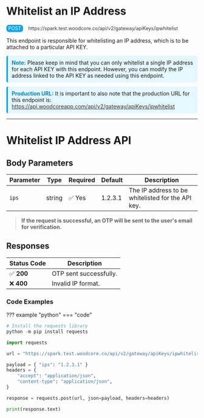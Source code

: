 # Whitelist an IP Address

<div style="background-color: #0ea5e9; font-size: 0.9em; color: white; display: inline-block; padding: 2px 5px; border-radius: 7px;">
  POST
</div> 
<span style="font-size: 0.9em; color: #333; margin-left: 10px;">
  <a href="https://spark.test.woodcore.co/api/v2/gateway/apiKeys/ipwhitelist" style="text-decoration: none; color: #333;">https://spark.test.woodcore.co/api/v2/gateway/apiKeys/ipwhitelist</a>
</span>

This endpoint is responsible for whitelisting an IP address, which is to be attached to a particular API KEY.

<div style="background-color: #e5f7ff; border-left: 4px solid #0ea5e9; padding: 10px; margin: 10px 0; border-radius: 5px;">
  <strong style="color: #0284c7;">Note:</strong>
  Please keep in mind that you can only whitelist a single IP address for each API KEY with this endpoint. However, you can modify the IP address linked to the API KEY as needed using this endpoint.
</div>

<div style="background-color: #e5f7ff; border-left: 4px solid #0ea5e9; padding: 10px; margin: 10px 0; border-radius: 5px;">
  <strong style="color: #0284c7;">Production URL:</strong>
  It is important to also note that the production URL for this endpoint is:
  <br>
  <a href="https://api.woodcoreapp.com/api/v2/gateway/apiKeys/ipwhitelist" style="color: #333;">https://api.woodcoreapp.com/api/v2/gateway/apiKeys/ipwhitelist</a>
</div>

---

# Whitelist IP Address API

## **Body Parameters**
| Parameter | Type   | Required | Default  | Description |
|-----------|--------|----------|----------|-------------|
| `ips`     | string | ✅ Yes   | 1.2.3.1 | The IP address to be whitelisted for the API key. |

> **If the request is successful, an OTP will be sent to the user's email for verification.**

## **Responses**
| Status Code | Description                      |
|-------------|----------------------------------|
| ✅ **200**  | OTP sent successfully.           |
| ❌ **400**  | Invalid IP format.               |



### Code Examples

??? example "python"
    === "code"
```python
# Install the requests library
python -m pip install requests

import requests

url = "https://spark.test.woodcore.co/api/v2/gateway/apiKeys/ipwhitelist"

payload = { "ips": "1.2.3.1" }
headers = {
    "accept": "application/json",
    "content-type": "application/json",
}

response = requests.post(url, json=payload, headers=headers)

print(response.text)
```